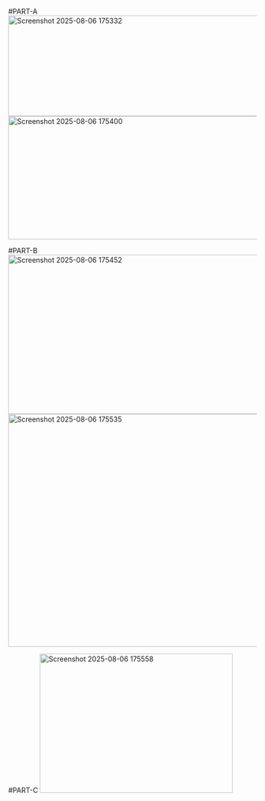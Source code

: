 #PART-A
<img width="1281" height="204" alt="Screenshot 2025-08-06 175332" src="https://github.com/user-attachments/assets/832a6200-21c8-4864-9a30-aa38bf0c12c4" />
<img width="1316" height="250" alt="Screenshot 2025-08-06 175400" src="https://github.com/user-attachments/assets/fde8e82a-f8ed-41cc-b5f3-ef251bbd94d4" />

#PART-B
<img width="689" height="323" alt="Screenshot 2025-08-06 175452" src="https://github.com/user-attachments/assets/7bdcd2ff-3c5f-430c-a2e4-03890fa248dd" />
<img width="1103" height="472" alt="Screenshot 2025-08-06 175535" src="https://github.com/user-attachments/assets/41f084a6-50b9-484b-8cf2-08ff775a34b4" />

#PART-C
<img width="391" height="282" alt="Screenshot 2025-08-06 175558" src="https://github.com/user-attachments/assets/9d513df7-a4ca-468c-999d-a41bb44ee845" />

